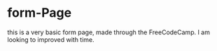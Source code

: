 # form-Page
this is a very basic form page, made through the FreeCodeCamp.
I am looking to improved with time.

